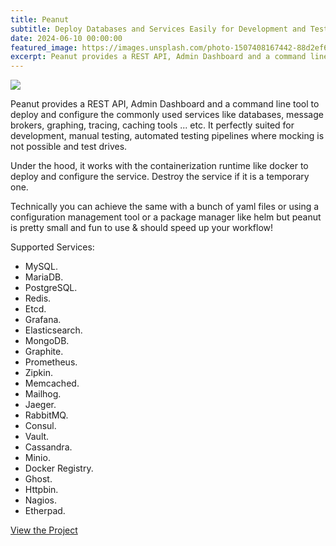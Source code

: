 ```yaml
---
title: Peanut
subtitle: Deploy Databases and Services Easily for Development and Testing Pipelines.
date: 2024-06-10 00:00:00
featured_image: https://images.unsplash.com/photo-1507408167442-88d2ef62e386
excerpt: Peanut provides a REST API, Admin Dashboard and a command line tool to deploy and configure the commonly used services like databases, message brokers, graphing, tracing, caching tools ... etc
---
```


![](https://images.unsplash.com/photo-1507408167442-88d2ef62e386)

Peanut provides a REST API, Admin Dashboard and a command line tool to deploy and configure the commonly used services like databases, message brokers, graphing, tracing, caching tools ... etc. It perfectly suited for development, manual testing, automated testing pipelines where mocking is not possible and test drives.

Under the hood, it works with the containerization runtime like docker to deploy and configure the service. Destroy the service if it is a temporary one.

Technically you can achieve the same with a bunch of yaml files or using a configuration management tool or a package manager like helm but peanut is pretty small and fun to use & should speed up your workflow!

Supported Services:

- MySQL.
- MariaDB.
- PostgreSQL.
- Redis.
- Etcd.
- Grafana.
- Elasticsearch.
- MongoDB.
- Graphite.
- Prometheus.
- Zipkin.
- Memcached.
- Mailhog.
- Jaeger.
- RabbitMQ.
- Consul.
- Vault.
- Cassandra.
- Minio.
- Docker Registry.
- Ghost.
- Httpbin.
- Nagios.
- Etherpad.

<a href="https://github.com/Clivern/Peanut" class="button button--large">View the Project</a>

